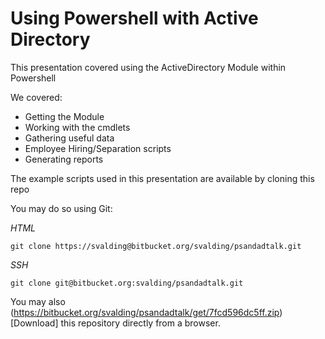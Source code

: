 # Using Powershell with Active Directory

This presentation covered using the ActiveDirectory Module within Powershell

We covered:

- Getting the Module
- Working with the cmdlets
- Gathering useful data
- Employee Hiring/Separation scripts
- Generating reports

The example scripts used in this presentation are available by cloning this repo

You may do so using Git:

_HTML_

`git clone https://svalding@bitbucket.org/svalding/psandadtalk.git`

_SSH_

`git clone git@bitbucket.org:svalding/psandadtalk.git`

You may also (https://bitbucket.org/svalding/psandadtalk/get/7fcd596dc5ff.zip)[Download] this repository directly from a browser.
